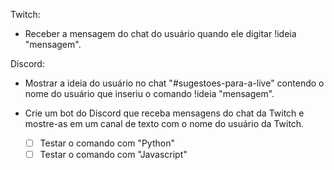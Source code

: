 Twitch: 
- Receber a mensagem do chat do usuário quando ele digitar !ideia "mensagem".

Discord: 
- Mostrar a ideia do usuário no chat "#sugestoes-para-a-live" contendo o nome do usuário que inseriu o comando !ideia "mensagem".
- Crie um bot do Discord que receba mensagens do chat da Twitch e mostre-as em um canal de texto com o nome do usuário da Twitch.

	- [ ] Testar o comando com "Python"
	- [ ] Testar o comando com "Javascript"